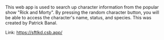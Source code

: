 This web app is used to search up character information from the popular show "Rick and Morty". By pressing the random character button, you will be able to access the character's name, status, and species. This was created by Patrick Banal.

Link: https://sftlkd.csb.app/